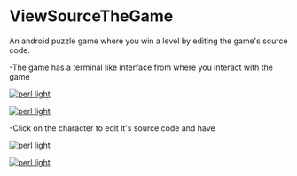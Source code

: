 # ViewSourceTheGame
An android puzzle game where you win a level by editing the game's source code.

-The game has a terminal like interface from where you interact with the game

[![perl light](https://lh6.googleusercontent.com/gl5zeifQqvZHlTMCwKrtl_10IukmqUK4MDlviJDYARXxkdyqapWZl0b9YRtSvHg34e03BaU5RamOfK4=w1366-h672-rw)](https://lh6.googleusercontent.com/gl5zeifQqvZHlTMCwKrtl_10IukmqUK4MDlviJDYARXxkdyqapWZl0b9YRtSvHg34e03BaU5RamOfK4=w1366-h672-rw)

[![perl light](https://lh6.googleusercontent.com/v6gjb2eO9m9cXwWifnycOkZbJFJbSwKONBqltZJ_0jhQCGNivDYn_4xZe2qiWIYSesZlWbXISYZVAtI=w1366-h672-rw)](https://lh6.googleusercontent.com/v6gjb2eO9m9cXwWifnycOkZbJFJbSwKONBqltZJ_0jhQCGNivDYn_4xZe2qiWIYSesZlWbXISYZVAtI=w1366-h672-rw)

-Click on the character to edit it's source code and have

[![perl light](https://lh5.googleusercontent.com/swlyJybO5xHc1k0NWy2MmPIjkBPRyzm3UXpuGPmVmBqvXrtoa-jQ5Bg38ynyrroV5YoAG8EkEiWQqHA=w1366-h672-rw)](https://lh5.googleusercontent.com/swlyJybO5xHc1k0NWy2MmPIjkBPRyzm3UXpuGPmVmBqvXrtoa-jQ5Bg38ynyrroV5YoAG8EkEiWQqHA=w1366-h672-rw)

[![perl light](https://lh6.googleusercontent.com/J3iwQC_jMAcfL57iHj1uo0PG9yfyvqJ2H6j7pdgO7lXoLTBsyO5cAxq2BRYmOeyEBPTbhMjctXZ7bK0=w1366-h672-rw)](https://lh6.googleusercontent.com/J3iwQC_jMAcfL57iHj1uo0PG9yfyvqJ2H6j7pdgO7lXoLTBsyO5cAxq2BRYmOeyEBPTbhMjctXZ7bK0=w1366-h672-rw)
